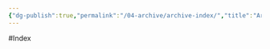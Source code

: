 ```yaml
---
{"dg-publish":true,"permalink":"/04-archive/archive-index/","title":"Archive - Index","pinned":true}
---
```



#Index


